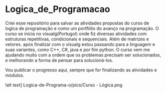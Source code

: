 # Logica_de_Programacao

Criei esse repositório para salvar as atividades propostas do curso de logica de programação e como um portfólio do avanço na programação. 
O curso se inicia no visualg(Portugol) onde fiz diversas atividades com estruturas repetitivas, condicionais e sequenciais. Além de matrizes e vetores. após finalizar com o visualg estou passando para a linguagem e suas variantes, como C++, C#, java e por fim python. 
O curso vem me ajudando muito com a ordem que os problemas precisam ser solucionados, e melhorando a forma de pensar para solucioná-los.

Vou publicar o progresso aqui, sempre que for finalizando as atividades e módulos.   

!alt text] Logica-de-Programa-o/pics/Curso - Lógica.png
